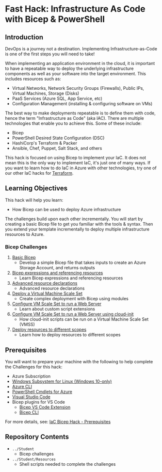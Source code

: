 # Fast Hack: Infrastructure As Code with Bicep & PowerShell 

## Introduction

DevOps is a journey not a destination. Implementing Infrastructure-as-Code is one of the first steps you will need to take!

When implementing an application environment in the cloud, it is important to have a repeatable way to deploy the underlying infrastructure components as well as your software into the target environment.  This includes resources such as:
- Virtual Networks, Network Security Groups (Firewalls), Public IPs, Virtual Machines, Storage (Disks)
- PaaS Services (Azure SQL, App Service, etc)
- Configuration Management (installing & configuring software on VMs)

The best way to make deployments repeatable is to define them with code, hence the term "Infrastructure as Code" (aka IAC).  There are multiple technologies that enable you to achieve this. Some of these include:
- Bicep
- PowerShell Desired State Configuration (DSC)
- HashiCorp's Terraform & Packer
- Ansible, Chef, Puppet, Salt Stack, and others

This hack is focused on using Bicep to implement your IaC. It does not mean this is the only way to implement IaC, it's just one of many ways. If you want to learn how to do IaC in Azure with other technologies, try one of our other IaC hacks for [Terraform](../03-Terraform/).

## Learning Objectives

This hack will help you learn:
- How Bicep can be used to deploy Azure infrastructure

The challenges build upon each other incrementally. You will start by creating a basic Bicep file to get you familiar with the tools & syntax.  Then you extend your template incrementally to deploy multiple infrastructure resources to Azure.

### Bicep Challenges

1. [Basic Bicep](./Student/Bicep-Challenge-01.md)
   - Develop a simple Bicep file that takes inputs to create an Azure Storage Account, and returns outputs
1. [Bicep expressions and referencing resources](./Student/Bicep-Challenge-02.md)
   - Learn Bicep expressions and referencing resources
1. [Advanced resource declarations](./Student/Bicep-Challenge-03.md)
   - Advanced resource declarations
1. [Deploy a Virtual Machine Scale Set](./Student/Bicep-Challenge-04.md)
   - Create complex deployment with Bicep using modules
1. [Configure VM Scale Set to run a Web Server](./Student/Bicep-Challenge-05.md)
   - Learn about custom script extensions
1. [Configure VM Scale Set to run a Web Server using cloud-init](./Student/Bicep-Challenge-06.md)
   - How cloud-init scripts can be run on a Virtual Machine Scale Set (VMSS)
1. [Deploy resources to different scopes](./Student/Bicep-Challenge-07.md)
   - Learn how to deploy resources to different scopes


## Prerequisites

You will want to prepare your machine with the following to help complete the Challenges for this hack:

* Azure Subscription
* [Windows Subsystem for Linux (Windows 10-only)](https://docs.microsoft.com/en-us/windows/wsl/install-win10)
* [Azure CLI](https://docs.microsoft.com/en-us/cli/azure/install-azure-cli)
* [PowerShell Cmdlets for Azure](https://docs.microsoft.com/en-us/powershell/azure/?view=azps-5.6.0)
* [Visual Studio Code](https://code.visualstudio.com/)
* Bicep plugins for VS Code
	* [Bicep VS Code Extension](https://marketplace.visualstudio.com/items?itemName=ms-azuretools.vscode-bicep)
	* [Bicep CLI](https://github.com/Azure/bicep/blob/main/docs/installing.md)

For more details, see: [IaC Bicep Hack - Prerequisites](./Student/Prerequisites.md)

## Repository Contents 
- `../Student`
  - Bicep challenges
- `../Student/Resources`
  - Shell scripts needed to complete the challenges